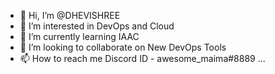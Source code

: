 - 👋 Hi, I’m @DHEVISHREE
- 👀 I’m interested in DevOps and Cloud
- 🌱 I’m currently learning IAAC
- 💞️ I’m looking to collaborate on New DevOps Tools
- 📫 How to reach me Discord ID - awesome_maima#8889 ... 

<!---
DHEVISHREE/DHEVISHREE is a ✨ special ✨ repository because its `README.md` (this file) appears on your GitHub profile.
You can click the Preview link to take a look at your changes.
--->

